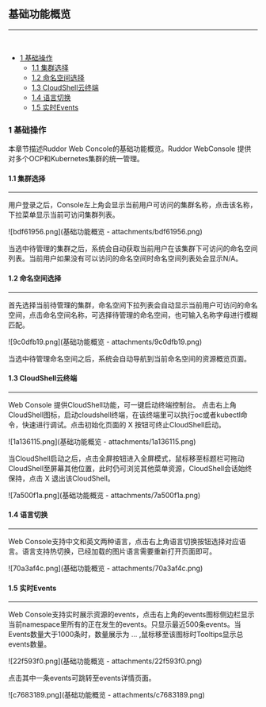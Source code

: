 ## 基础功能概览
---
<br>

<!-- toc -->

- [1 基础操作](#1-基础操作)
  * [1.1 集群选择](#11-集群选择)
  * [1.2 命名空间选择](#12-命名空间选择)
  * [1.3 CloudShell云终端](#13-CloudShell云终端)
  * [1.4 语言切换](#14-语言切换)
  * [1.5 实时Events](#15-实时Events)

<!-- tocstop -->

### 1 基础操作

本章节描述Ruddor Web Concole的基础功能概览。Ruddor WebConsole 提供对多个OCP和Kubernetes集群的统一管理。

#### 1.1 集群选择
----

用户登录之后，Console左上角会显示当前用户可访问的集群名称，点击该名称，下拉菜单显示当前可访问集群列表。

![bdf61956.png](基础功能概览 - attachments/bdf61956.png)

当选中待管理的集群之后，系统会自动获取当前用户在该集群下可访问的命名空间列表。当前用户如果没有可以访问的命名空间时命名空间列表处会显示N/A。

#### 1.2 命名空间选择
---

首先选择当前待管理的集群，命名空间下拉列表会自动显示当前用户可访问的命名空间，点击命名空间名称，可选择待管理的命名空间，也可输入名称字母进行模糊匹配。

![9c0dfb19.png](基础功能概览 - attachments/9c0dfb19.png)

当选中待管理命名空间之后，系统会自动导航到当前命名空间的资源概览页面。


#### 1.3 CloudShell云终端
---

Web Console 提供CloudShell功能，可一键启动终端控制台。
点击右上角CloudShell图标，启动cloudshell终端，在该终端里可以执行oc或者kubectl命令，快速进行调试。点击初始化页面的 X 按钮可终止CloudShell启动。

![1a136115.png](基础功能概览 - attachments/1a136115.png)

当CloudShell启动之后，点击全屏按钮进入全屏模式，鼠标移至标题栏可拖动CloudShell至屏幕其他位置，此时仍可浏览其他菜单资源，CloudShell会话始终保持，点击 X 退出该CloudShell。

![7a500f1a.png](基础功能概览 - attachments/7a500f1a.png)

#### 1.4 语言切换
---

Web Console支持中文和英文两种语言，点击右上角语言切换按钮选择对应语言。语言支持热切换，已经加载的图片语言需要重新打开页面即可。

![70a3af4c.png](基础功能概览 - attachments/70a3af4c.png)

#### 1.5 实时Events
---

Web Console支持实时展示资源的events，点击右上角的events图标侧边栏显示当前namespace里所有的正在发生的events。只显示最近500条events。当Events数量大于1000条时，数量展示为 ... ,鼠标移至该图标时Tooltips显示总events数量。

![22f593f0.png](基础功能概览 - attachments/22f593f0.png)

点击其中一条events可跳转至events详情页面。

![c7683189.png](基础功能概览 - attachments/c7683189.png)

